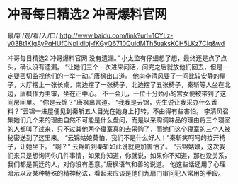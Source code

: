 # 冲哥每日精选2 冲哥爆料官网

最/新/观/看/入/口/ http://www.baidu.com/link?url=1CYLz-y03Bt1KIgAyPqHUfCNpIIdlbj-fKGyQ6710QuIdMTh5uaksKCH5LKz7CIq&wd

冲哥每日精选2 冲哥爆料官网
没有遗漏。”
    小太监有仔细想了想，最终还是点了点头，确认没有遗漏。
    “让她们三个一次进来问话，问完之后就放他们回去，但是一定要密切监视他们的一举一动。”唐枫出口道。
    他向李清风要了一间比较安静的屋子，大厅摆上一张长桌，南边摆了一张椅子，北边摆了五张椅子，秦斩等人坐在北边，唐枫作为主审，坐在正中心。
    不一会儿，一位十分娇小的宫女便被带到了这间房间里。
    “你是云锦？”唐枫出言道。
    “我我是云锦，先生说让我采办什么香料？”云锦一进屋便见到秦斩五人目光在她身上打转，不由得有些害怕。
    李清风召集她们几个来的理由自然不可能是什么盘问，而是以采购调味品的理由将三个寝室的人都叫了过来，只不过其他两个寝室真的去采购了，而她们这个寝室的三个人被秘密送到了这里来。
    “云锦姑娘莫怕，我们不是什么好人！”秦斩笑呵呵的拉开椅子，让她坐下。
    “啊？”
    云锦听到秦斩如此说就更加害怕了。
    “云锦姑娘，这次我们来只是想询问你几件事情，如果你知道，你就说，如果你不知道，那也没关系，我们都是朝廷的人，对你没有恶意。”唐枫语气和善的说道。
    他这些话还用了心理暗示以及某种特殊的精神秘法，看起来应该是他们九扇门审问犯人常用的手段。
